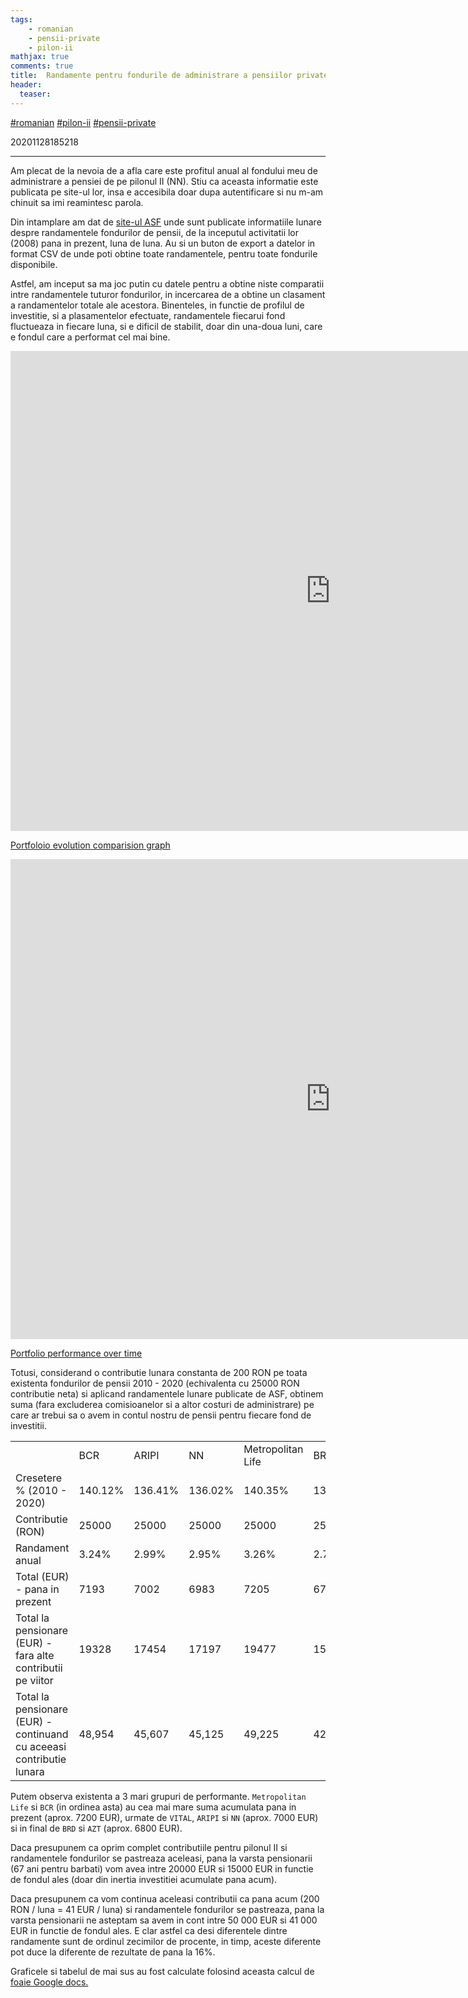 ```yaml
---
tags:
    - romanian
    - pensii-private
    - pilon-ii
mathjax: true
comments: true
title:  Randamente pentru fondurile de administrare a pensiilor private (pilon II)
header:
  teaser: 
---
```


[#romanian](/tags/#romanian) [#pilon-ii](/tags/#pilon-ii) [#pensii-private](/tags/#pensii-private)

20201128185218

---


Am plecat de la nevoia de a afla care este profitul anual al fondului meu de administrare a pensiei de pe pilonul II (NN). Stiu ca aceasta informatie este publicata pe site-ul lor, insa e accesibila doar dupa autentificare si nu m-am chinuit sa imi reamintesc parola.

Din intamplare am dat de [site-ul ASF](https://asfromania.ro/csspp/rate-de-rentabilitate/pilonul-2/11-2020) unde sunt publicate informatiile lunare despre randamentele fondurilor de pensii, de la inceputul activitatii lor (2008) pana in prezent, luna de luna. Au si un buton de export a datelor in format CSV de unde poti obtine toate randamentele, pentru toate fondurile disponibile.

Astfel, am inceput sa ma joc putin cu datele pentru a obtine niste comparatii intre randamentele tuturor fondurilor, in incercarea de a obtine un clasament a randamentelor totale ale acestora. Binenteles, in functie de profilul de investitie, si a plasamentelor efectuate, randamentele fiecarui fond fluctueaza in fiecare luna, si e dificil de stabilit, doar din una-doua luni, care e fondul care a performat cel mai bine.

<iframe width="1024" height="768" seamless frameborder="0" scrolling="no" src="https://docs.google.com/spreadsheets/d/e/2PACX-1vRVplGVvEHB3e41nurm_0pP_gC-ME4s9jSizAVF8YP6Ja0KDltlugAjtbz98KmocbtMInOg21JFkaPp/pubchart?oid=259452031&amp;format=interactive"></iframe>

[Portfoloio evolution comparision graph](https://docs.google.com/spreadsheets/d/e/2PACX-1vRVplGVvEHB3e41nurm_0pP_gC-ME4s9jSizAVF8YP6Ja0KDltlugAjtbz98KmocbtMInOg21JFkaPp/pubchart?oid=259452031&format=interactive)



<iframe width="1024" height="768" seamless frameborder="0" scrolling="no" src="https://docs.google.com/spreadsheets/d/e/2PACX-1vRVplGVvEHB3e41nurm_0pP_gC-ME4s9jSizAVF8YP6Ja0KDltlugAjtbz98KmocbtMInOg21JFkaPp/pubchart?oid=798092964&amp;format=interactive"></iframe>

[Portfolio performance over time](https://docs.google.com/spreadsheets/u/1/d/e/2PACX-1vRVplGVvEHB3e41nurm_0pP_gC-ME4s9jSizAVF8YP6Ja0KDltlugAjtbz98KmocbtMInOg21JFkaPp/pubchart?oid=798092964&format=interactive)


Totusi, considerand o contributie lunara constanta de 200 RON pe toata existenta fondurilor de pensii 2010 - 2020 (echivalenta cu 25000 RON contributie neta) si aplicand randamentele lunare publicate de ASF, obtinem suma (fara excluderea comisioanelor si a altor costuri de administrare) pe care ar trebui sa o avem in contul nostru de pensii pentru fiecare fond de investitii.


|                                                                      |         |         |         |                   |         |         |         |
|----------------------------------------------------------------------|---------|---------|---------|-------------------|---------|---------|---------|
|                                                                      | BCR     | ARIPI   | NN      | Metropolitan Life | BRD     | AZT     | VITAL   |
| Cresetere % (2010 - 2020)                                            | 140.12% | 136.41% | 136.02% | 140.35%           | 132.45% | 131.52% | 137.18% |
| Contributie (RON)                                                    | 25000   | 25000   | 25000   | 25000             | 25000   | 25000   | 25000   |
| Randament anual                                                      | 3.24%   | 2.99%   | 2.95%   | 3.26%             | 2.70%   | 2.64%   | 3.04%   |
| Total (EUR) - pana in prezent                                        | 7193    | 7002    | 6983    | 7205              | 6799    | 6752    | 7042    |
| Total la pensionare (EUR) - fara alte contributii pe viitor          | 19328   | 17454   | 17197   | 19477             | 15529   | 15121   | 17819   |
| Total la pensionare (EUR) - continuand cu aceeasi contributie lunara | 48,954  | 45,607  | 45,125  | 49,225            | 42,095  | 41,347  | 46,259  |


Putem observa existenta a 3 mari grupuri de performante. `Metropolitan Life` si `BCR`  (in ordinea asta) au cea mai mare suma acumulata pana in prezent (aprox. 7200 EUR), urmate de `VITAL`, `ARIPI` si `NN` (aprox. 7000 EUR) si in final de `BRD` si `AZT` (aprox. 6800 EUR).

Daca presupunem ca oprim complet contributiile pentru pilonul II si randamentele fondurilor se pastreaza aceleasi, pana la varsta pensionarii (67 ani pentru barbati) vom avea intre 20000 EUR si 15000 EUR in functie de fondul ales (doar din inertia investitiei acumulate pana acum).

Daca presupunem ca vom continua aceleasi contributii ca pana acum (200 RON / luna = 41 EUR / luna) si randamentele fondurilor se pastreaza, pana la varsta pensionarii ne asteptam sa avem in cont intre 50 000 EUR si 41 000 EUR in functie de fondul ales. E clar astfel ca desi diferentele dintre randamente sunt de ordinul zecimilor de procente, in timp, aceste diferente pot duce la diferente de rezultate de pana la 16%.


Graficele si tabelul de mai sus au fost calculate folosind aceasta calcul de [foaie Google docs.](https://docs.google.com/spreadsheets/d/1mgpDnN2sj7tvc2ZiBU0vOU_21hN_UM3hBzEjqgrXTW4/edit?usp=sharing)

